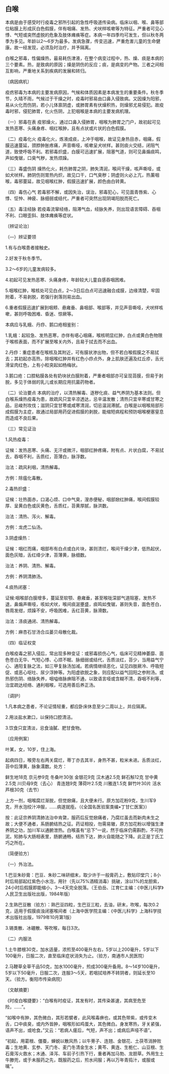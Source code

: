 ## 白喉

本病是由于感受时行疫毒之邪所引起的急性呼吸道传染病。临床以咽、喉、鼻等部位粘膜上形成灰白色假膜，伴有咽痛、发热、犬吠样咳嗽等为特征。严重者可见心悸、气短或突然虚脱的危象及肢体瘫痪等症。本病一年四季均可发生，但以秋冬两季为多见。年龄以2〜6岁为最多。发病急骤，传变迅速，严重危害儿童的生命健康。故一经发现，必须及时治疗，并予隔离。

白喉之邪毒，性偏燥热，最易耗伤津液，在整个病变过程中，热、燥、痰是本病的三个要素。热，是致病的原因；燥是阴伤的反应；痰，是病变的产物。三者之间相互影响，严重地关系到疾病的发展和转归。

〔病因病机〕

疫疠邪毒为本病的主要发病原因，气候和体质因素是本病发生的重要条件。秋冬季节，久晴不雨，气候过于干燥之时，疫毒时邪易由口鼻入侵致病。又因燥为阳邪，易从火化而伤阴，若小儿体禀阴虚，或肺胃素有伏燥积热，则燥邪尤易侵犯。故疫毒时邪，侵犯肺胃，化火伤阴，上犯咽喉是本病的主要发病机理。

（一）邪毒在表 疫邪燥火，通过口鼻入侵肺胃，咽喉为肺胃之门户，故初起可见发热恶寒、头痛身疼、咽红喉肿，且有点状或片状的白色假膜。

（二）疫毒化火 疫毒化火，炼液成痰，上冲于咽喉，故证见身热目赤，咽痛，假膜迅速蔓延，颈脖肿胀疼痛，声音嘶哑，咳嗽呈犬吠样。甚则痰火交结，闭阻气道，致使呼吸不利。若邪毒炽盛，白膜可迅速扩展，阻塞气道，则可见鼻煽痰鸣，声如曳锯，口臭气秽，发热烦躁。

（三）毒盛伤阴 燥热化火，耗伤肺胃之阴，肺失清润，喉间干燥，咳声嘶哑，或如犬吠样。肺阴伤则胃热内炽，故见口干，口气臭秽；阴虚则火必上亢，热薰咽喉，毒邪蔓延，故见咽喉红肿，假膜迅速扩展，颜色由白转黄。

（四）毒伤心气 若毒邪不解，或因失治，误治，邪毒犯心，可见面青唇紫、心悸、怔忡、神疲、脉细弱或结代，严重者可突然出现阴竭阳脱而死亡。

（五）毒注经脉 若疫毒流窜经络，阻滞气血，经脉失养，则出现语言障碍、吞咽不利、口眼歪斜、肢体瘫痪等症状。

〔辨证论治〕

（―）辨证要领

1.有与白喉患者接触史。

2.好发于秋冬季节。

3.2〜6岁的儿童发病较多。

4.初起可见发热恶寒、头痛身疼，年龄较大儿童自感吞咽困难。

5.咽喉红肿，喉核处可见白点，2〜3日后白点可迅速融合成膜，边缘清楚，牢固附着，不易剥脱，若强行剥落则易出血。

6.重者假膜迅速扩展到咽颊、悬雍垂、鼻咽部、喉部等，并见声音嘶哑，犬吠样咳嗽，甚则呼吸困难、昏迷、惊厥等。

本病应与乳蛾、丹痧、鹅口疮相鉴别：

1.乳蛾：起较急、发热恶寒，亦伴有𫫇心咽痛，喉核明显红肿，白点或黄白色物限于喉核表面，而不扩展至喉关内外，且易于拭去而不出血。

2.丹痧：重症患者在喉核及其附近，可有膜状渗出物，但不若白喉假膜之不易拭去；其初起亦高热，除咽喉红肿并有红色小痧点外，身上肌肤还遍及红丘疹，舌光滑呈肉红色，上有小粒突起如杨梅状。

3.鹅口疮：口腔粘膜各处有奶块状白膜附着，严重者咽部亦可呈现苔膜，但易于剥脱，多见于体弱的乳儿或长期应用抗菌药物者。

（二）论治要点 本病的治疗，以清热解毒、逐秽化痰、益气养阴为基本法则。但白喉系燥热疫毒为患，故疏风只宜辛凉透达，忌辛温发散；清热只宜辛寒或甘寒之品，忌峻剂攻伐；滋阴只宜甘寒或咸寒清润，切忌温润滞腻。白喉是以咽喉局部形成假膜为主症，故通过局部用药促进假膜的剥脱，能缩短病程和预防咽喉梗塞窒息而造成不良后果。

（三）常见证治

1.风热疫毒：

证候：发热恶寒、头痛、无汗或微汗，咽部红肿疼痛，附有点、片状白腐，不易拭去，吞咽不利，舌质红，苔薄白，脉浮数。

治法：疏风利咽，清热解毒。

方例：除瘟化毒散。

2.毒热炽盛：

证候：壮热面赤，口渴心烦、口中气臭，溲赤便秘，咽部焮红肿痛，喉间假膜较厚、呈黄白色或灰黄色，舌质红，苔黄厚腻，脉洪数。

治法：清热、泻火、解毒。

方例：龙虎二仙汤。

3.阴虚燥热：

证候：咽红而痛，咽部布有白点或白片块，甚则溃烂，喉间干燥少津，低热起伏，面色灰暗，舌红绛少津，苔薄黄，脉细数。

治法：养阴、清热、解毒。

方例：养阴清肺汤。

4.痰热闭塞：

证候:咽喉部白膜增多，蔓延至软颚、悬雍垂，甚至喉咙深部气道阻塞，发热不退，鼻煽声嘶哑，咳如犬吠，喉间痰涎壅盛，痰鸣如曳锯，甚则失音，面色苍白，唇周发绀，烦躁不安，呼吸困难，舌红苔黄，脉滑数。

治法：涤痰通闭、清热解毒。

方例：麻杏石甘汤合瓜蒌贝母散化裁。

（四）临证权变

白喉疫毒之邪入侵后，常出现多种变证：或邪毒损伤心气，临床可见精神萎靡、面色苍白无华、气短心悸、心烦不眠、脉细弱或结代，舌质淡红，苔少，当用益气宁心、通阳复脉之法，如三甲复脉汤加减。若病情继续恶化，证见四肢厥冷、呼吸短促、或恶心呕吐、尿少浮肿等。为阳虚欲脱之象，则应配以益气回阳之参附汤。或热邪伤阴、络脉失养，咽嗌络脉痹阻不通，以致语言哑或含糊不清，吞咽不利等，治宜疏达经络、通利咽喉，可选用善后养正汤。

〔调护〕

1.凡本病之患者，不论证情轻重，都应卧床休息至少二周以上，并应隔离。

2.用淡盐水漱口，以保持口腔清洁。

3.饮食只宜清淡，忌食油膩、肥甘食物。

〔应用例案〕

叶某，女，10岁，住上海。

起病四日，喉旁左右两关腐烂，蒂丁亦去其半，身热不甚，粒米未进。舌质淡红，苔中后薄黄，脉象濡数。处方：

鲜生地18克 京元参9克 冬桑叶30张 金银花9克 汉木通2.5克 鲜石斛12克 甘中黄2.5克 川贝母9克（去心） 青连翘9克 薄荷叶2.5克 川雅连1.5克 鲜竹叶30片 活水芦根30克（去节）

上方一剂，咽喉腐烂渐脱，但觉焮痛，且大便未行。原方加花粉9克，生川军9克，开水泡绞汁冲服，……病遂就痊。（《全国名医验案类编•丁甘仁医案》）

按：此证宗养阴清肺法治中肯綮，服药后反觉焮痛者，乃腐烂虽去而新肉未生之故；大便不通者，系肠腑结热之征。药证相投，勿需易辙，原方加花粉以增强生津养阴之功，加川军以通腑泄热。白喉虽有“忌下”一说，然于临床仍需斟酌，不可拘泥。矧肺与大肠相表里，肠腑通畅，结热下达，肺火自能随之下降。此正是丁氏工巧之所在。

〔简便验方〕

（一）外治法。

1.巴豆朱砂膏：巴豆、朱砂二味研细末，取少许于一般膏药上，敷贴印堂穴；8小时后局部起红紫色小水泡，用针（先以75%酒精消毒）挑破，涂以1%的龙胆紫，24小时后假膜即能缩小，3〜4天完全脱落。（王伯岳、江育仁主编：《中医儿科学》人民卫生出版社出版，1984年版）

2.生熟巴豆散（验方）：熟巴豆四粒，生巴豆三粒，去油，研末，吹喉，每次0.2克，适用于假膜痰浊闭塞喉间者（上海中医学院主编：《中医儿科学》上海科学技术出版社出版，1979年10月第1版）

3.锡类散、冰硼散、等吹喉，每日3次。

（二）内服法

1.土牛膝根30克，加水适量，浓煎至400毫升左右，5岁以上200毫升，5岁以下100毫升，日服二次，直至临床症状消失为止。（验方，南通市人民医院）

2.马鞭草全草干品50克，加水1000毫升，煎成300毫升备用。8～14岁100毫升，5岁以下50毫升，日服二次，连服3～5天，若咽拭培养不转阴者，则延长至10天。（验方。衡阳市传染病院）

〔文献摘要〕

《时疫白喉捷要》：“白喉有时疫证，其发有时，其传染甚速，其病至危至险，……”。

“如喉中有肿，其色微白，其形若襞者，此风喉毒痹也，或其色带紫，或传变木舌，口中痰臭，或内外皆肿，咽喉形如鸡蛋大，其色微白。身发寒热，牙关紧强，语声不出，或呛食。”又云：“若病人瘥后，气短，声不出；或病后声哑不语”。

“初起，用葛根、僵蚕，蝉蜕以散风热；以牛蒡子、连翘、金银花、土茯苓消肿败毒；生地黄、玄参、天门冬、麦门冬清金生水；黄芩、黄连、生栀仁、山豆根、生石膏泻火救水；木通、泽泻、车前子引热下行，重者再加马勃、龙胆草。外用生土牛滕兜，或于未服药之先，既服药之后，煎水间服；再以万年青捣汁，或服或噙”。
